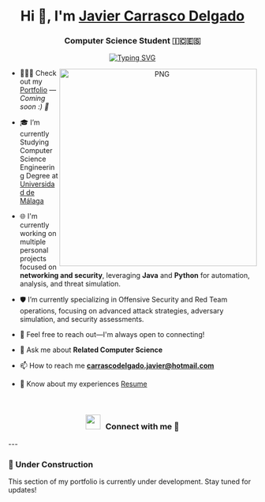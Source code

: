 <h1 align="center">Hi 👋, I'm <a href="https://github.com/javicadev" target="blank">Javier Carrasco Delgado</a></h1>

<h3 align="center">
  Computer Science Student 🇮🇨🇪🇸
</h3>

<p align="center">
  <a href="https://github.com/javicadev">
    <img src="https://readme-typing-svg.herokuapp.com?font=Fira+Code&pause=1000&color=1F3AF7&random=false&width=435&lines=I'm+Javier+Carrasco+Delgado;aka+%40javicadev;Computer+Science+Student;Problem-Solving+%26+Teamwork+Skills;%2Binfo+at%3A+javicadev.com" alt="Typing SVG">
  </a>
</p>

<a target="_blank" align="center">
  <img align="right" top="500" height="400" width="400" alt="PNG" src="https://imgur.com/Ei2EmF9.png">
</a>

- 🧑🏽‍💻 Check out my [Portfolio](https://github.com/javicadev) — *Coming soon :) 🚧*

- 🎓 I’m currently Studying Computer Science Engineering Degree at <a href="https://www.uma.es" target="blank">Universidad de Málaga</a>

- <p>🌐 I'm currently working on multiple personal projects focused on <strong>networking and security</strong>, leveraging <strong>Java</strong> and <strong>Python</strong> for automation, analysis, and threat simulation.</p>

- 🛡️ I’m currently specializing in Offensive Security and Red Team operations, focusing on advanced attack strategies, adversary simulation, and security assessments.

- 📝 Feel free to reach out—I'm always open to connecting!

- 💬 Ask me about **Related Computer Science**

- 📫 How to reach me **carrascodelgado.javier@hotmail.com**

- 📄 Know about my experiences <a href="" target="blank">Resume</a>
<br/>
<h3 align="center" > <img src="https://media.giphy.com/media/iY8CRBdQXODJSCERIr/giphy.gif" width="30" height="30" style="margin-right: 10px;">Connect with me 🤝 </h3>
---

### 🚧 Under Construction

This section of my portfolio is currently under development. Stay tuned for updates!
